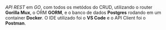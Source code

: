 _API REST_ em _GO_, com todos os metódos do CRUD, utilizando o router **Gorilla Mux**, o ORM **GORM**, e o banco de dados **Postgres** rodando em um container **Docker**. O IDE utilizado foi o **VS Code** e o API Client foi o **Postman**.

